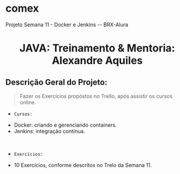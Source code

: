 # comex
Projeto Semana 11 - Docker e Jenkins -- BRX-Alura
<h1 align="center"> JAVA: Treinamento & Mentoria: Alexandre Aquiles </h1>

##   Descrição Geral do Projeto:

> Fazer os Exercícios propóstos no Trello, após assistir os cursos online.<br>

- `Cursos:`<br>
* Docker: criando e gerenciando containers.<br> 
* Jenkins: integração contínua.<br>
<br>

- `Exercícios:`<br>
* 10 Exercícios, conforme descritos no Trelo da Semana 11.<br> 
